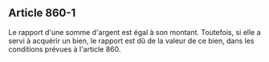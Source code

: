 Article 860-1
----
Le rapport d'une somme d'argent est égal à son montant. Toutefois, si elle a
servi à acquérir un bien, le rapport est dû de la valeur de ce bien, dans les
conditions prévues à l'article 860.
